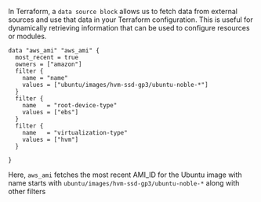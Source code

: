 In Terraform, a `data source block` allows us to fetch data from external sources and use that data in your Terraform configuration. This is useful for dynamically retrieving information that can be used to configure resources or modules.

```
data "aws_ami" "aws_ami" {
  most_recent = true
  owners = ["amazon"]
  filter {
    name = "name"
    values = ["ubuntu/images/hvm-ssd-gp3/ubuntu-noble-*"]
  }
  filter {
    name   = "root-device-type"
    values = ["ebs"]
  }
  filter {
    name   = "virtualization-type"
    values = ["hvm"]
  }
  
}
```

Here, `aws_ami` fetches the most recent AMI_ID for the Ubuntu image with name starts with `ubuntu/images/hvm-ssd-gp3/ubuntu-noble-*` along with other filters